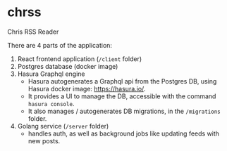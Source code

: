 # chrss

Chris RSS Reader

There are 4 parts of the application:

1. React frontend application (`/client` folder)
2. Postgres database (docker image)
3. Hasura Graphql engine
   - Hasura autogenerates a Graphql api from the Postgres DB, using Hasura docker image: https://hasura.io/.
   - It provides a UI to manage the DB, accessible with the command `hasura console`.
   - It also manages / autogenerates DB migrations, in the `/migrations` folder.
4. Golang service (`/server` folder)
   - handles auth, as well as background jobs like updating feeds with new posts.
